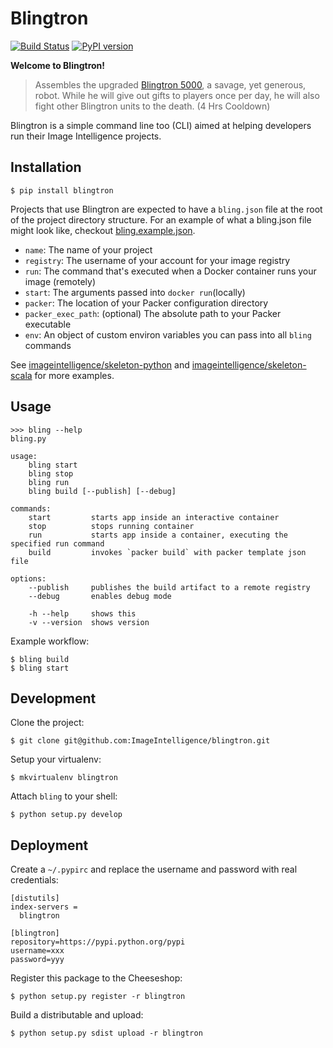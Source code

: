 # Blingtron

[![Build Status](https://travis-ci.org/ImageIntelligence/blingtron.svg?branch=master)](https://travis-ci.org/ImageIntelligence/blingtron)
[![PyPI version](https://badge.fury.io/py/blingtron.svg)](https://badge.fury.io/py/blingtron)

**Welcome to Blingtron!**

> Assembles the upgraded [Blingtron 5000](http://www.wowhead.com/item=111821/blingtron-5000), a savage, yet generous, robot. While he will give out gifts to players once per day, he will also fight other Blingtron units to the death. (4 Hrs Cooldown)

Blingtron is a simple command line too (CLI) aimed at helping developers run their Image Intelligence projects.

## Installation

```
$ pip install blingtron
```

Projects that use Blingtron are expected to have a `bling.json` file at the root of the project directory structure. For an example of what a bling.json file might look like, checkout [bling.example.json](./bling.example.json).

* `name`: The name of your project
* `registry`: The username of your account for your image registry
* `run`: The command that's executed when a Docker container runs your image (remotely)
* `start`: The arguments passed into `docker run`(locally)
* `packer`: The location of your Packer configuration directory
* `packer_exec_path`: (optional) The absolute path to your Packer executable
* `env`: An object of custom environ variables you can pass into all `bling` commands

See [imageintelligence/skeleton-python](https://github.com/ImageIntelligence/skeleton-python) and [imageintelligence/skeleton-scala](https://github.com/ImageIntelligence/skeleton-scala) for more examples.

## Usage

```
>>> bling --help
bling.py

usage:
    bling start
    bling stop
    bling run
    bling build [--publish] [--debug]

commands:
    start         starts app inside an interactive container
    stop          stops running container
    run           starts app inside a container, executing the specified run command
    build         invokes `packer build` with packer template json file

options:
    --publish     publishes the build artifact to a remote registry
    --debug       enables debug mode

    -h --help     shows this
    -v --version  shows version
```

Example workflow:

```
$ bling build
$ bling start
```

## Development

Clone the project:

```
$ git clone git@github.com:ImageIntelligence/blingtron.git
```

Setup your virtualenv:

```
$ mkvirtualenv blingtron
```

Attach `bling` to your shell:

```
$ python setup.py develop
```

## Deployment

Create a `~/.pypirc` and replace the username and password with real credentials:

```
[distutils]
index-servers =
  blingtron

[blingtron]
repository=https://pypi.python.org/pypi
username=xxx
password=yyy
```

Register this package to the Cheeseshop:

```
$ python setup.py register -r blingtron
```

Build a distributable and upload:

```
$ python setup.py sdist upload -r blingtron
```
